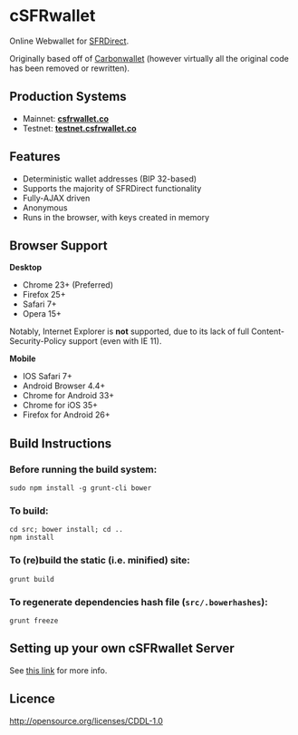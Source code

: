 cSFRwallet
================

Online Webwallet for [SFRDirect](http://saffroncoin.com/sfrdirect).

Originally based off of [Carbonwallet](http://www.carbonwallet.com) (however virtually all the original code has been removed or rewritten).


Production Systems
-------------------

* Mainnet: **[csfrwallet.co](https://csfrwallet.co/)**
* Testnet: **[testnet.csfrwallet.co](https://testnet.csfrwallet.co/)**


Features
----------

- Deterministic wallet addresses (BIP 32-based)
- Supports the majority of SFRDirect functionality
- Fully-AJAX driven
- Anonymous
- Runs in the browser, with keys created in memory


Browser Support
-------------------

**Desktop**

- Chrome 23+ (Preferred)
- Firefox 25+
- Safari 7+
- Opera 15+

Notably, Internet Explorer is **not** supported, due to its lack of full Content-Security-Policy support (even with IE 11).

**Mobile**

- IOS Safari 7+
- Android Browser 4.4+
- Chrome for Android 33+
- Chrome for iOS 35+
- Firefox for Android 26+


Build Instructions
-------------------

### Before running the build system:
```
sudo npm install -g grunt-cli bower
```

### To build:
```
cd src; bower install; cd ..
npm install
```

### To (re)build the static (i.e. minified) site:
```
grunt build
```

### To regenerate dependencies hash file (```src/.bowerhashes```):
```
grunt freeze
```

Setting up your own cSFRwallet Server
-----------------------------------------

See [this link](https://github.com/saffroncoin/csfrd_build/blob/master/docs/SettingUpAFederatedNode.rst) for more info.


Licence
-------------------

http://opensource.org/licenses/CDDL-1.0

